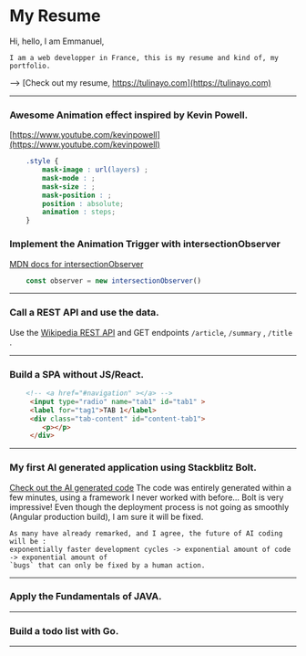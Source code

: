 
# My Resume
Hi, hello, I am Emmanuel,

    I am a web developper in France, this is my resume and kind of, my portfolio.

--> [Check out my resume, https://tulinayo.com](https://tulinayo.com)

--------
### Awesome Animation effect inspired by Kevin Powell. 
[https://www.youtube.com/kevinpowell](https://www.youtube.com/kevinpowell)
```css
    .style {
        mask-image : url(layers) ;
        mask-mode : ;
        mask-size : ;
        mask-position : ;
        position : absolute;
        animation : steps;
    }
```
### Implement the Animation Trigger with intersectionObserver
[MDN docs for intersectionObserver](https://developer.mozilla.org/en-US/docs/Web/API/IntersectionObserver/IntersectionObserver)
```js
    const observer = new intersectionObserver()
```

--------
### Call a REST API and use the data. 
Use the [Wikipedia REST API](https://doc.wikimedia.org/Wikibase/master/js/rest-api/) 
and GET endpoints `/article`, `/summary` , `/title` . 

--------
### Build a SPA without JS/React.
```html
    <!-- <a href="#navigation" ></a> -->
     <input type="radio" name="tab1" id="tab1" >
     <label for="tag1">TAB 1</label>
     <div class="tab-content" id="content-tab1">
        <p></p>
     </div>
```

--------
### My first AI generated application using Stackblitz Bolt. 
<!-- [Try Stackblitz Bolt](https://bolt.new/) -->

[Check out the AI generated code](https://bolt.new/~/stackblitz-starters-m8udfr)
The code was entirely generated within a few minutes, 
using a framework I never worked with before... Bolt is very impressive!
Even though the deployment process is not going as smoothly (Angular production build), I am sure it will be fixed.

    As many have already remarked, and I agree, the future of AI coding will be : 
    exponentially faster development cycles -> exponential amount of code -> exponential amount of 
    `bugs` that can only be fixed by a human action.

--------
### Apply the Fundamentals of JAVA.


--------
### Build a todo list with Go.


--------



